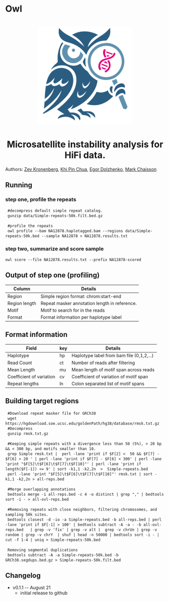 # Owl

<h1 align="center"><img width="300px" src="logo/owl-logo.svg"/></h1>

<h1 align="center">Microsatellite instability analysis for HiFi data.</h1>



Authors: [Zev Kronenberg](https://github.com/zeeev), [Khi Pin Chua](https://github.com/proteinosome), [Egor Dolzhenko](https://github.com/egor-dolzhenko), [Mark Chaisson](https://github.com/mchaisso) 


## Running

### step one, profile the repeats
```
 #decompress default simple repeat catalog.
 gunzip data/Simple-repeats-50k.filt.bed.gz

 #profile the repeats
 owl profile --bam NA12878.haplotagged.bam --regions data/Simple-repeats-50k.bed --sample NA12878 > NA12878.results.txt
```

### step two, summarize and score sample
```
owl score --file NA12878.results.txt --prefix NA12878-scored

```

## Output of step one (profiling)

| Column            | Details                                                                 |
|-------------------|-------------------------------------------------------------------------|
| Region            | Simple region format: chrom:start-end                                   |
| Region length     | Repeat masker annotation length in reference.                           |
| Motif             | Motif to search for in the reads                                        |
| Format            | Format information per haplotype label                                  |

## Format information
| Field             | key | Details                                       |
|-------------------|-----|-----------------------------------------------|
| Haplotype         | hp  | Haplotype label from bam file (0,1,2,...)     |
| Read Count        | ct  | Number of reads after filtering               |
| Mean Length       | mu  | Mean length of motif span across reads        |
| Coefficient of variation | cv  | Coefficient of variation of motif span              | 
| Repeat lengths    | ln  | Colon separated list of motif spans           |
       

## Building target regions

```
 #Download repeat masker file for GRCh38
 wget https://hgdownload.soe.ucsc.edu/goldenPath/hg38/database/rmsk.txt.gz
 #Decompress 
 gunzip rmsk.txt.gz

 #Keeping simple repeats with a divergence less than 50 (5%), > 20 bp && < 300 bp, and motifs smaller than 10.
 grep Simple rmsk.txt |  perl -lane 'print if $F[2] <  50 && $F[7] - $F[6] > 20 ' | perl -lane 'print if $F[7] - $F[6] < 300' | perl -lane  'print "$F[5]\t$F[6]\t$F[7]\t$F[10]"' | perl -lane 'print if length($F[-1]) <= 9' | sort -k1,1 -k2,2n  >  Simple-repeats.bed
 perl -lane 'print "$F[5]\t$F[6]\t$F[7]\t$F[10]"' rmsk.txt | sort -k1,1 -k2,2n > all-reps.bed

 #Merge overlapping annotations
 bedtools merge -i all-reps.bed -c 4 -o distinct | grep "," | bedtools sort -i - > all-ovl-reps.bed

 #Removing repeats with close neighbors, filtering chromosomes, and sampling 50k sites.
 bedtools closest -d -io -a Simple-repeats.bed -b all-reps.bed | perl -lane 'print if $F[-1] > 100' | bedtools subtract -A -a - -b all-ovl-reps.bed   | grep -v 'fix' | grep -v alt |  grep -v chrUn | grep -v random | grep -v chrY  | shuf | head -n 50000 | bedtools sort -i - | cut -f 1-4 | uniq > Simple-repeats-50k.bed

 Removing segmental duplications
 bedtools subtract -A -a Simple-repeats-50k.bed -b GRCh38.segdups.bed.gz > Simple-repeats-50k.filt.bed

```

## Changelog 

* v0.1.1 -- August 21
  - initial release to github
